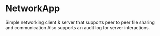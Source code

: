 # NetworkApp
Simple networking client &amp; server that supports peer to peer file sharing and communication
Also supports an audit log for server interactions.
